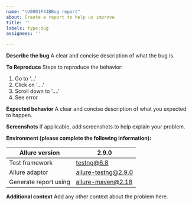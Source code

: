 ```yaml
---
name: "\U0001F41BBug report"
about: Create a report to help us improve
title: ''
labels: type:bug
assignees: ''

---
```


**Describe the bug**
A clear and concise description of what the bug is.

**To Reproduce**
Steps to reproduce the behavior:
1. Go to '...'
2. Click on '....'
3. Scroll down to '....'
4. See error

**Expected behavior**
A clear and concise description of what you expected to happen.

**Screenshots**
If applicable, add screenshots to help explain your problem.

**Environment (please complete the following information):**

| Allure version | 2.9.0 |
| --- | --- |
| Test framework | testng@6.8 |
| Allure adaptor | allure-testng@2.9.0 |
| Generate report using | allure-maven@2.18 |

**Additional context**
Add any other context about the problem here.
